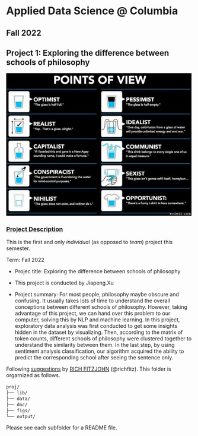 # Applied Data Science @ Columbia
## Fall 2022
## Project 1: Exploring the difference between schools of philosophy

<img src="figs/100126-the-glass.jpeg" width="500">

### [Project Description](doc/)
This is the first and only *individual* (as opposed to *team*) project this semester. 

Term: Fall 2022

+ Projec title: Exploring the difference between schools of philosophy
+ This project is conducted by Jiapeng.Xu

+ Project summary: For most people, philosophy maybe obscure and confusing. It usually takes lots of time to understand the overall conceptions between different schools of philosophy. However, taking advantage of this project, we can hand over this problem to our computer, solving this by NLP and machine learning. In this project, exploratory data analysis was first conducted to get some insights hidden in the dataset by visualizing. Then, according to the matrix of token counts, different schools of philosophy were clustered together to understand the similarity between them. In the last step, by using sentiment analysis classification, our algorithm acquired the ability to predict the corresponding school after seeing the sentence only.

Following [suggestions](http://nicercode.github.io/blog/2013-04-05-projects/) by [RICH FITZJOHN](http://nicercode.github.io/about/#Team) (@richfitz). This folder is orgarnized as follows.

```
proj/
├── lib/
├── data/
├── doc/
├── figs/
└── output/
```

Please see each subfolder for a README file.
